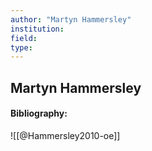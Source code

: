 ```yaml
---
author: "Martyn Hammersley"
institution:
field:
type:
---
```


## Martyn Hammersley
#### Bibliography:

![[@Hammersley2010-oe]]